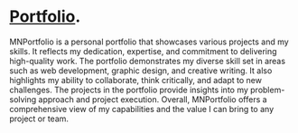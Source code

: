 # [Portfolio](https://mnportfolio-40c32.web.app/).

MNPortfolio is a personal portfolio that showcases various projects and my skills. It reflects my dedication, expertise, and commitment to delivering high-quality work. The portfolio demonstrates my diverse skill set in areas such as web development, graphic design, and creative writing. It also highlights my ability to collaborate, think critically, and adapt to new challenges. The projects in the portfolio provide insights into my problem-solving approach and project execution. Overall, MNPortfolio offers a comprehensive view of my capabilities and the value I can bring to any project or team.